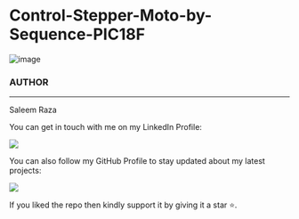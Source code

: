 # Control-Stepper-Moto-by-Sequence-PIC18F


![image](https://user-images.githubusercontent.com/95694625/183306339-ae8ad03d-f5b1-4adf-835c-1e701f8e615b.png)







### AUTHOR
<hr>
Saleem Raza


You can get in touch with me on my LinkedIn Profile:



<a href = "https://www.linkedin.com/in/saleemraza1/"><img src="https://img.icons8.com/fluent/48/000000/linkedin.png"/></a>







You can also follow my GitHub Profile to stay updated about my latest projects:


<a href = "https://github.com/RazaSaleem"><img src="https://img.icons8.com/fluent/48/000000/github.png"/></a>


If you liked the repo then kindly support it by giving it a star ⭐.
